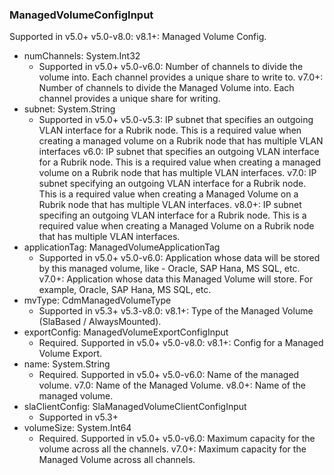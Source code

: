 ### ManagedVolumeConfigInput
Supported in v5.0+
  v5.0-v8.0: 
  v8.1+: Managed Volume Config.

- numChannels: System.Int32
  - Supported in v5.0+
      v5.0-v6.0: Number of channels to divide the volume into. Each channel provides a unique share to write to.
      v7.0+: Number of channels to divide the Managed Volume into. Each channel provides a unique share for writing.
- subnet: System.String
  - Supported in v5.0+
      v5.0-v5.3: IP subnet that specifies an outgoing VLAN interface for a Rubrik node. This is a required value when creating a managed volume on a Rubrik node that has multiple VLAN interfaces
      v6.0: IP subnet that specifies an outgoing VLAN interface for a Rubrik node. This is a required value when creating a managed volume on a Rubrik node that has multiple VLAN interfaces.
      v7.0: IP subnet specifying an outgoing VLAN interface for a Rubrik node. This is a required value when creating a Managed Volume on a Rubrik node that has multiple VLAN interfaces.
      v8.0+: IP subnet specifing an outgoing VLAN interface for a Rubrik node. This is a required value when creating a Managed Volume on a Rubrik node that has multiple VLAN interfaces.
- applicationTag: ManagedVolumeApplicationTag
  - Supported in v5.0+
      v5.0-v6.0: Application whose data will be stored by this managed volume, like - Oracle, SAP Hana, MS SQL, etc.
      v7.0+: Application whose data this Managed Volume will store. For example, Oracle, SAP Hana, MS SQL, etc.
- mvType: CdmManagedVolumeType
  - Supported in v5.3+
      v5.3-v8.0: 
      v8.1+: Type of the Managed Volume (SlaBased / AlwaysMounted).
- exportConfig: ManagedVolumeExportConfigInput
  - Required. Supported in v5.0+
      v5.0-v8.0: 
      v8.1+: Config for a Managed Volume Export.
- name: System.String
  - Required. Supported in v5.0+
      v5.0-v6.0: Name of the managed volume.
      v7.0: Name of the Managed Volume.
      v8.0+: Name of the managed volume.
- slaClientConfig: SlaManagedVolumeClientConfigInput
  - Supported in v5.3+
- volumeSize: System.Int64
  - Required. Supported in v5.0+
      v5.0-v6.0: Maximum capacity for the volume across all the channels.
      v7.0+: Maximum capacity for the Managed Volume across all channels.
